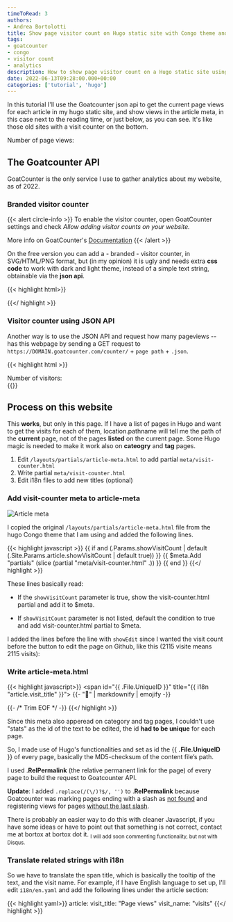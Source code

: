 ```yaml
---
timeToRead: 3
authors:
- Andrea Bortolotti
title: Show page visitor count on Hugo static site with Congo theme and Goatcounter analytics
tags:
- goatcounter
- congo
- visitor count
- analytics
description: How to show page visitor count on a Hugo static site using the Congo theme and Goatcounter analytics API.
date: 2022-06-13T09:28:00.000+00:00
categories: ['tutorial', 'hugo']
---
```



In this tutorial I'll use the Goatcounter json api to get the current page views for each article in my hugo static site, and show views in the article meta, in this case next to the reading time, or just below, as you can see. It's like those old sites with a visit counter on the bottom.

<!--more-->

<div>Number of page views: <div id="stats"></div></div>
<script>
    var r = new XMLHttpRequest();
    r.addEventListener('load', function() {
        document.querySelector('#stats').innerText = JSON.parse(this.responseText).count_unique
    })
    r.open('GET', 'https://bortox.goatcounter.com/counter/' + encodeURIComponent(location.pathname) + '.json')
    r.send()
</script>

## The Goatcounter API

GoatCounter is the only service I use to gather analytics about my website, as of 2022.

### Branded visitor counter

{{< alert circle-info >}}
To enable the visitor counter, open GoatCounter settings and check *Allow adding visitor counts on your website.*

More info on GoatCounter's [Documentation](https://bortox.goatcounter.com/help/visitor-counter)
{{< /alert >}}

On the free version you can add a - branded - visitor counter, in SVG/HTML/PNG format, but (in my opinion) it is ugly and needs extra **css code** to work with dark and light theme, instead of a simple text string, obtainable via the **json api**.

{{< highlight html>}}
<script>
    // Append to the <body>; can use a CSS selector to append somewhere else.
    window.goatcounter.visit_count({append: 'body'})
</script>
<script data-goatcounter="https://MYCODE.goatcounter.com/count"
        async src="//gc.zgo.at/count.js"></script>
{{</ highlight >}}

### Visitor counter using JSON API

Another way is to use the JSON API and request how many pageviews -<span id="stats2"></span>- has this webpage by sending a GET request to `https://DOMAIN.goatcounter.com/counter/` + `page path` + `.json`.

<script>
    var r = new XMLHttpRequest();
    r.addEventListener('load', function() {
        document.querySelector('#stats2').innerText = JSON.parse(this.responseText).count_unique
    })
    r.open('GET', 'https://bortox.goatcounter.com/counter/' + encodeURIComponent(location.pathname) + '.json')
    r.send()
</script>
{{< highlight html >}}
<div>Number of visitors: <div id="stats"></div></div>
<script>
    var r = new XMLHttpRequest();
    r.addEventListener('load', function() {
        document.querySelector('#stats').innerText = JSON.parse(this.responseText).count_unique
    })
    r.open('GET', 'https://MYCODE.goatcounter.com/counter/' + encodeURIComponent(location.pathname) + '.json')
    r.send()
</script>
{{</ highlight >}}

## Process on this website

This **works**, but only in this page. If I have a list of pages in Hugo and want to get the visits for each of them, location.pathname will tell me the path of the **current** page, not of the pages **listed** on the current page. Some Hugo magic is needed to make it work also on **cateogry** and **tag** pages.

1) Edit `/layouts/partials/article-meta.html` to add partial `meta/visit-counter.html`
2) Write partial `meta/visit-counter.html`
3) Edit i18n files to add new titles (optional)

### Add visit-counter meta to article-meta

![Article meta](/blog/article-meta.png "This is the article meta, containing page date, word count, reading time and visitor count.")


I copied the original `/layouts/partials/article-meta.html` file from the hugo Congo theme that I am using and added the following lines.

{{< highlight javascript >}}
{{ if and (.Params.showVisitCount | default (.Site.Params.article.showVisitCount | default true)) }}
{{ $meta.Add "partials" (slice (partial "meta/visit-counter.html" .)) }}
{{ end }}
{{</ highlight >}}

These lines basically read: 

* If the `showVisitCount` parameter is true, show the visit-counter.html partial and add it to $meta.

* If `showVisitCount` parameter is not listed, default the condition to true and add visit-counter.html partial to $meta.

I added the lines before the line with `showEdit` since I wanted the visit count before the button to edit the page on Github, like this (2115 visite means 2115 visits):

### Write article-meta.html

{{< highlight javascript>}}
<span id="{{ .File.UniqueID }}" title="{{ i18n "article.visit_title" }}">
    {{- "🙈" | markdownify | emojify -}}
</span>
<script>
    var r = new XMLHttpRequest();
    r.addEventListener('load', function() {
        document.getElementById('{{ .File.UniqueID }}').innerText = JSON.parse(this.responseText).count_unique + ' ' + {{ i18n "article.visit_name" }}
    })
    r.open('GET', 'https://bortox.goatcounter.com/counter/' + encodeURIComponent({{ .RelPermalink }}.replace(/(\/)?$/, '')) + '.json')
    r.send()
</script>
{{- /* Trim EOF */ -}}
{{</ highlight >}}

Since this meta also apperead on category and tag pages, I couldn't use "stats" as the id of the text to be edited, the id **had to be unique** for each page.

So, I made use of Hugo's functionalities and set as id the {{ **.File.UniqueID** }} of every page, basically the MD5-checksum of the content file’s path. 

I used .**RelPermalink** (the relative permanent link for the page) of every page to build the request to Goatcounter API.

**Update**: I added `.replace(/(\/)?$/, '')` to .**RelPermalink** because Goatcounter was marking pages ending with a slash as [not found](https://bortox.goatcounter.com/counter/%2Fen%2Farticle%2Fadd-page-views-hugo-goatcounter%2F.json) and registering views for pages [without the last slash](https://bortox.goatcounter.com/counter/%2Fen%2Farticle%2Fadd-page-views-hugo-goatcounter.json).

There is probably an easier way to do this with cleaner Javascript, if you have some ideas or have to point out that something is not correct, contact me at bortox at bortox dot it.
<sub>I will add soon commenting functionality, but not with Disqus.</sub>

### Translate related strings with i18n

So we have to translate the span title, which is basically the tooltip of the text, and the visit name. For example, if I have English language to set up, I'll edit `i18n/en.yaml` and add the following lines under the article section:

{{< highlight yaml>}}
article:
    visit_title: "Page views"
    visit_name: "visits"
{{</ highlight >}}
